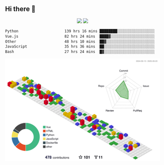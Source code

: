## Hi there 👋
<div align="center">
<span>  </span>
<img height="170px" src="https://github-readme-stats.vercel.app/api?username=bigQY&show_icons=true&count_private==true&v=3" /><span>        </span><img height="170px" src="https://github-readme-stats.vercel.app/api/top-langs/?username=bigQY&layout=compact&langs_count=8&hide=html&v=3" />
<span>  </span>
</div>
<div align="center">

<!--START_SECTION:waka-->

```txt
Python                     139 hrs 16 mins ████████░░░░░░░░░░░░░░░░░   32.32 %
Vue.js                     82 hrs 24 mins  ████▓░░░░░░░░░░░░░░░░░░░░   19.12 %
Other                      48 hrs 10 mins  ██▓░░░░░░░░░░░░░░░░░░░░░░   11.18 %
JavaScript                 35 hrs 36 mins  ██░░░░░░░░░░░░░░░░░░░░░░░   08.26 %
Bash                       27 hrs 24 mins  █▓░░░░░░░░░░░░░░░░░░░░░░░   06.36 %
```

<!--END_SECTION:waka-->
</div>

![](./profile-3d-contrib/profile-gitblock.svg)
